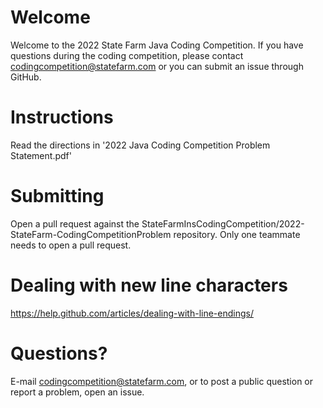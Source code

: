 # Welcome
Welcome to the 2022 State Farm Java Coding Competition. If you have questions during the coding competition, please contact codingcompetition@statefarm.com or you can submit an issue through GitHub.

# Instructions
Read the directions in '2022 Java Coding Competition Problem Statement.pdf'

# Submitting
Open a pull request against the StateFarmInsCodingCompetition/2022-StateFarm-CodingCompetitionProblem repository. Only one teammate needs to open a pull request.

# Dealing with new line characters
https://help.github.com/articles/dealing-with-line-endings/

# Questions?
E-mail codingcompetition@statefarm.com, or to post a public question or report a problem, open an issue.

